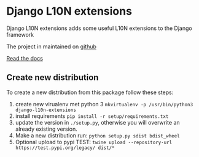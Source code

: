 # Django L10N extensions
Django L10N extensions adds some useful L10N extensions to the Django framework

The project in maintained on [github](https://github.com/ceasaro/django-l10n-extensions)

[Read the docs](http://django-l10n-extensions.readthedocs.io)


 ## Create new distribution
 To create a new distribution from this package follow these steps:
 1) create new virualenv met python 3 `mkvirtualenv -p /usr/bin/python3 django-l10n-extensions`
 2) install requirements `pip install -r setup/requirements.txt`
 3) update the version in `./setup.py`, otherwise you will overwrite an already existing version. 
 4) Make a new distribution run: `python setup.py sdist bdist_wheel`
 5) Optional upload to pypi TEST: `twine upload --repository-url https://test.pypi.org/legacy/ dist/*`